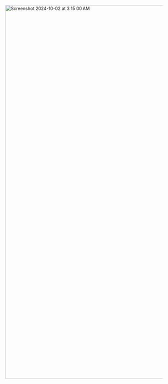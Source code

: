 
<img width="1192" alt="Screenshot 2024-10-02 at 3 15 00 AM" src="https://github.com/user-attachments/assets/a0505a3c-89fb-49aa-ab7a-a322e2140121">
